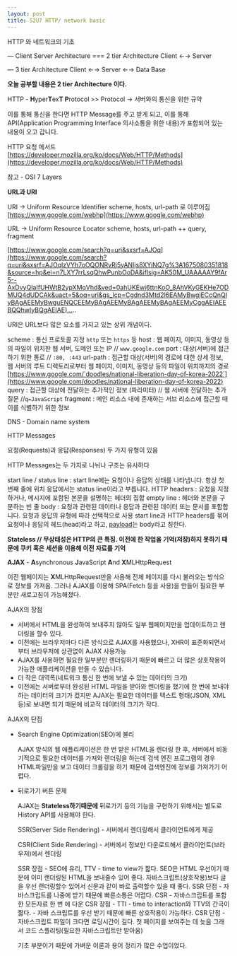 ```yaml
---
layout: post
title: S2U7 HTTP/ network basic
---
```


HTTP 와 네트워크의 기초

— Client Server Architecture === 2 tier Architecture
Client ←→ Server

— 3 tier Architecture
Client ←→ Server ←→ Data Base

**오늘 공부할 내용은 2 tier Architecture 이다.**

HTTP - **H**yper**T**ex**T** **P**rotocol >> Protocol → 서버와의 통신을 위한 규약

이를 통해 통신을 한다면 HTTP Message를 주고 받게 되고, 이를 통해 API(Application Programming Interface 의사소통을 위한 내용)가 포함되어 있는 내용이 오고 갑니다.

HTTP 요청 메서드
[https://developer.mozilla.org/ko/docs/Web/HTTP/Methods](https://developer.mozilla.org/ko/docs/Web/HTTP/Methods)

참고 - OSI 7 Layers

**URL과 URI**

URI → Uniform Resource Identifier
scheme, hosts, url-path 로 이루어짐
[https://www.google.com/webhp](https://www.google.com/webhp)

URL → Uniform Resource Locator
scheme, hosts, url-path ++ query, fragment

[https://www.google.com/search?q=uri&sxsrf=AJOq](https://www.google.com/search?q=uri&sxsrf=AJOqlzVYh7oOQONRvRj5yANIjs8XYiNQ7g%3A1675080351818&source=hp&ei=n7LXY7rrLsqQhwPunbOoDA&iflsig=AK50M_UAAAAAY9fAr5--AxDvyQIaIfUHWtB2ypXMqVhd&ved=0ahUKEwj6ttnKoO_8AhVKyGEKHe7ODMUQ4dUDCAk&uact=5&oq=uri&gs_lcp=Cgdnd3Mtd2l6EAMyBwgjECcQnQIyBAgAEEMyBwguENQCEEMyBAgAEEMyBAgAEEMyBAgAEEMyCggAEIAEEBQQhwIyBQgAEIAE)…..

URI은 URL보다 많은 요소를 가지고 있는 상위  개념이다.

scheme : 통신 프로토콜 지정 `http` 또는 `https` 등
host : 웹 페이지, 이미지, 동영상 등의 파일이 위치한 웹 서버, 도메인 또는 IP // `www.google.com`
port : 대상(서버)에 접근하기 위한 통로 // `:80, :443`
url-path : 접근할 대상(서버)의 경로에 대한 상세 정보, 웹 서버의 루트 디렉토리로부터 웹 페이지, 이미지, 동영상 등의 파일이 위치까지의 경로[https://www.google.com/`doodles/national-liberation-day-of-korea-2022`](https://www.google.com/doodles/national-liberation-day-of-korea-2022)
query : 접근할 대상에 전달하는 추가적인 정보 (파라미터) // 웹 서버에 전달하는 추가 질문 //`q=JavaScript`
fragment : 메인 리소스 내에 존재하는 서브 리소스에 접근할 때 이를 식별하기 위한 정보

DNS - Domain name system

HTTP Messages

요청(Requests)과 응답(Responses) 두 가지 유형이 있음

HTTP Messages는 두 가지로 나뉘나 구조는 유사하다

start line / status line : start line에는 요청이나 응답의 상태를 나타냅니다. 항상 첫 번째 줄에 위치
응답에서는 status line이라고 부릅니다.
HTTP headers : 요청을 지정하거나, 메시지에 포함된 본문을 설명하는 헤더의 집합
empty line : 헤더와 본문을 구분하는 빈 줄
body : 요청과 관련된 데이터나 응답과 관련된 데이터 또는 문서를 포함합니다. 요청과 응답의 유형에 따라 선택적으로 사용
start line과 HTTP headers를 묶어 요청이나 응답의 헤드(head)라고 하고, [payload](https://ko.wikipedia.org/wiki/%ED%8E%98%EC%9D%B4%EB%A1%9C%EB%93%9C_(%EC%BB%B4%ED%93%A8%ED%8C%85))는 body라고 칭한다.

****Stateless // 무상태성은 HTTP의 큰 특징. 이전에 한 작업을 기억(저장)하지 못하기 때문에 쿠키 혹은 세션을 이용해 이전 자료를 기억****

**AJAX** - **A**synchronous **J**avaScript **A**nd **X**MLHttpRequest

이전 웹페이지는 **X**MLHttpRequest만을 사용해 전체 페이지를 다시 불러오는 방식으로 정보를 가져옴.
그러나 AJAX를 이용해 SPA(Fetch 등을 사용)을 만들어 필요한 부분만 새로고침이 가능해졌다.

AJAX의 장점

- 서버에서 HTML을 완성하여 보내주지 않아도 일부 웹페이지만을 업데이트하고 렌더링을 할수 있다.
- 이전에는 브라우저마다 다른 방식으로 AJAX를 사용했으나, XHR이 표준화되면서부터 브라우저에 상관없이 AJAX 사용가능
- AJAX를 사용하면 필요한 일부분만 렌더링하기 때문에 빠르고 더 많은 상호작용이 가능한 애플리케이션을 만들 수 있습니다.
- 더 작은 대역폭(네트워크 통신 한 번에 보낼 수 있는 데이터의 크기)
- 이전에는 서버로부터 완성된 HTML 파일을 받아와 렌더링을 했기에 한 번에 보내야 하는 데이터의 크기가 컸지만 AJAX는 필요한 데이터를 텍스트 형태(JSON, XML 등)로 보내면 되기 때문에 비교적 데이터의 크기가 작다.

AJAX의 단점

- Search Engine Optimization(SEO)에 불리
    
    AJAX 방식의 웹 애플리케이션은 한 번 받은 HTML을 렌더링 한 후, 서버에서 비동기적으로 필요한 데이터를 가져와 렌더링을 하는데 검색 엔진 프로그램의 경우 HTML파일만을 보고 데이터 크롤링을 하기 때문에 검색엔진에 정보를 가져가기 어렵다.
    
- 뒤로가기 버튼 문제
    
    AJAX는 ****Stateless하기때문에**** 뒤로가기 등의 기능을 구현하기 위해서는 별도로 History API를 사용해야 한다.
    
    SSR(Server Side Rendering) - 서버에서 렌더링해서 클라이언트에게 제공
    
    CSR(Client Side Rendering) - 서버에서 정보만 다운로드해서 클라이언트(브라우저)에서 렌더링
    
    SSR 장점 - SEO에 유리, TTV - time to view가 짧다.
    SEO은 HTML 우선이기 때문에 이미 랜더링된 HTML을 보내줄수 있어 좋다.
    자바스크립트(상호작용)보다 글을 우선 랜더링할수 있어서 신문과 같이 바로 출력할수 있을 때 좋다.
    SSR 단점 - 자바스크립트를 나중에 받기 때문에 빠른소통은 어렵다.
    CSR - 자바스크립트를 포함한 모든자료 한 번 에 다운
    CSR 장점 - TTI - time to interaction와 TTV의 간극이 짧다. - 자바 스크립트를 우선 받기 때문에 빠른 상호작용이 가능하다.
    CSR 단점 - 자바스크립트 파일이 크다면 로딩시간이 길다.
    첫 페이지를 보여주는 데 늦음 그래서 코드 스플리팅(필요한 자바스크립트만 받아옴)
    
    기초 부분이기 때문에 가벼운 이론과 용어 정리가 많은 수업이었다.